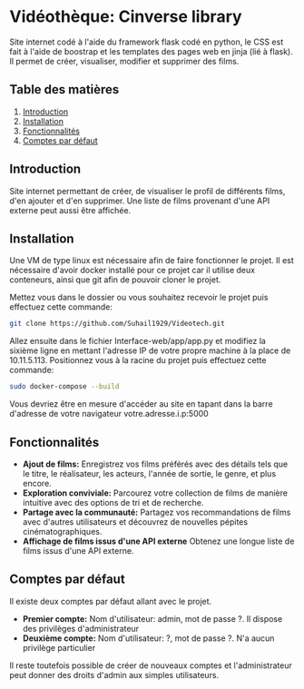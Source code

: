 # Vidéothèque: Cinverse library

Site internet codé à l'aide du framework flask codé en python, le CSS est fait à l'aide de boostrap et les templates des pages web en jinja (lié à flask).
Il permet de créer, visualiser, modifier et supprimer des films.

## Table des matières

1. [Introduction](#introduction)
2. [Installation](#installation)
3. [Fonctionnalités](#fonctionnalités)
4. [Comptes par défaut](#comptes-par-défaut)

## Introduction

Site internet permettant de créer, de visualiser le profil de différents films, d'en ajouter et d'en supprimer. Une liste de films provenant d'une API externe peut aussi être affichée.

## Installation

Une VM de type linux est nécessaire afin de faire fonctionner le projet.
Il est nécessaire d'avoir docker installé pour ce projet car il utilise deux conteneurs, ainsi que git afin de pouvoir cloner le projet.

Mettez vous dans le dossier ou vous souhaitez recevoir le projet puis effectuez cette commande:
```bash
git clone https://github.com/Suhail1929/Videotech.git
```
Allez ensuite dans le fichier Interface-web/app/app.py et modifiez la sixième ligne en mettant l'adresse IP de votre propre machine à la place de 10.11.5.113.
Positionnez vous à la racine du projet puis effectuez cette commande:
```bash
sudo docker-compose --build
```
Vous devriez être en mesure d'accéder au site en tapant dans la barre d'adresse de votre navigateur votre.adresse.i.p:5000

## Fonctionnalités

- **Ajout de films:** Enregistrez vos films préférés avec des détails tels que le titre, le réalisateur, les acteurs, l'année de sortie, le genre, et plus encore.
- **Exploration conviviale:** Parcourez votre collection de films de manière intuitive avec des options de tri et de recherche.
- **Partage avec la communauté:** Partagez vos recommandations de films avec d'autres utilisateurs et découvrez de nouvelles pépites cinématographiques.
- **Affichage de films issus d'une API externe** Obtenez une longue liste de films issus d'une API externe.

## Comptes par défaut

Il existe deux comptes par défaut allant avec le projet.
- **Premier compte:** Nom d'utilisateur: admin, mot de passe ?. Il dispose des privilèges d'administrateur
- **Deuxième compte:** Nom d'utilisateur: ?, mot de passe ?. N'a aucun privilège particulier

Il reste toutefois possible de créer de nouveaux comptes et l'administrateur peut donner des droits d'admin aux simples utilisateurs.


